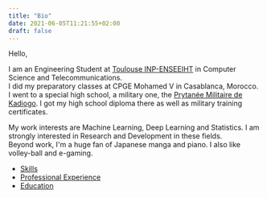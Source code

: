 ```yaml
---
title: "Bio"
date: 2021-06-05T11:21:55+02:00
draft: false
---
```


Hello,

I am an Engineering Student at [Toulouse INP-ENSEEIHT](https://www.enseeiht.fr/fr/index.html) in Computer Science and Telecommunications.  
I did my preparatory classes at CPGE Mohamed V in Casablanca, Morocco.
I went to a special high school, a military one, the [Prytanée Militaire de Kadiogo](https://www.pmk-bf.net/). I got my high school diploma there as well as military training certificates.  

My work interests are Machine Learning, Deep Learning and Statistics. I am strongly interested in Research and Development in these fields.  
Beyond work, I'm a huge fan of Japanese manga and piano. I also like volley-ball and e-gaming.  

- [Skills](../skills/)
- [Professional Experience](../experience/)
- [Education](../education/)
